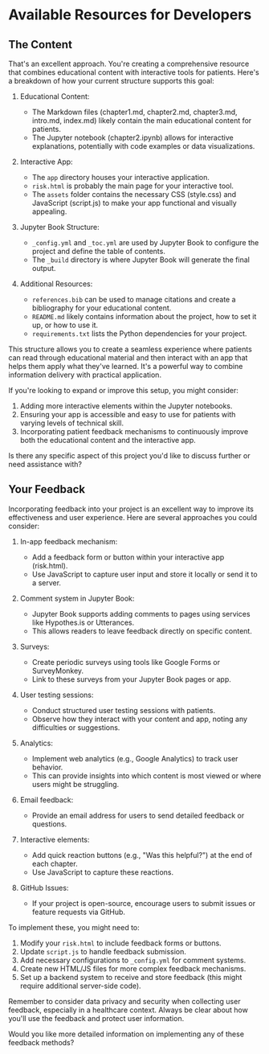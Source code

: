 # Available Resources for Developers

## The Content
That's an excellent approach. You're creating a comprehensive resource that combines educational content with interactive tools for patients. Here's a breakdown of how your current structure supports this goal:

1. Educational Content:
   - The Markdown files (chapter1.md, chapter2.md, chapter3.md, intro.md, index.md) likely contain the main educational content for patients.
   - The Jupyter notebook (chapter2.ipynb) allows for interactive explanations, potentially with code examples or data visualizations.

2. Interactive App:
   - The `app` directory houses your interactive application.
   - `risk.html` is probably the main page for your interactive tool.
   - The `assets` folder contains the necessary CSS (style.css) and JavaScript (script.js) to make your app functional and visually appealing.

3. Jupyter Book Structure:
   - `_config.yml` and `_toc.yml` are used by Jupyter Book to configure the project and define the table of contents.
   - The `_build` directory is where Jupyter Book will generate the final output.

4. Additional Resources:
   - `references.bib` can be used to manage citations and create a bibliography for your educational content.
   - `README.md` likely contains information about the project, how to set it up, or how to use it.
   - `requirements.txt` lists the Python dependencies for your project.

This structure allows you to create a seamless experience where patients can read through educational material and then interact with an app that helps them apply what they've learned. It's a powerful way to combine information delivery with practical application.

If you're looking to expand or improve this setup, you might consider:

1. Adding more interactive elements within the Jupyter notebooks.
2. Ensuring your app is accessible and easy to use for patients with varying levels of technical skill.
3. Incorporating patient feedback mechanisms to continuously improve both the educational content and the interactive app.

Is there any specific aspect of this project you'd like to discuss further or need assistance with?

## Your Feedback
Incorporating feedback into your project is an excellent way to improve its effectiveness and user experience. Here are several approaches you could consider:

1. In-app feedback mechanism:
   - Add a feedback form or button within your interactive app (risk.html).
   - Use JavaScript to capture user input and store it locally or send it to a server.

2. Comment system in Jupyter Book:
   - Jupyter Book supports adding comments to pages using services like Hypothes.is or Utterances.
   - This allows readers to leave feedback directly on specific content.

3. Surveys:
   - Create periodic surveys using tools like Google Forms or SurveyMonkey.
   - Link to these surveys from your Jupyter Book pages or app.

4. User testing sessions:
   - Conduct structured user testing sessions with patients.
   - Observe how they interact with your content and app, noting any difficulties or suggestions.

5. Analytics:
   - Implement web analytics (e.g., Google Analytics) to track user behavior.
   - This can provide insights into which content is most viewed or where users might be struggling.

6. Email feedback:
   - Provide an email address for users to send detailed feedback or questions.

7. Interactive elements:
   - Add quick reaction buttons (e.g., "Was this helpful?") at the end of each chapter.
   - Use JavaScript to capture these reactions.

8. GitHub Issues:
   - If your project is open-source, encourage users to submit issues or feature requests via GitHub.

To implement these, you might need to:

1. Modify your `risk.html` to include feedback forms or buttons.
2. Update `script.js` to handle feedback submission.
3. Add necessary configurations to `_config.yml` for comment systems.
4. Create new HTML/JS files for more complex feedback mechanisms.
5. Set up a backend system to receive and store feedback (this might require additional server-side code).

Remember to consider data privacy and security when collecting user feedback, especially in a healthcare context. Always be clear about how you'll use the feedback and protect user information.

Would you like more detailed information on implementing any of these feedback methods?